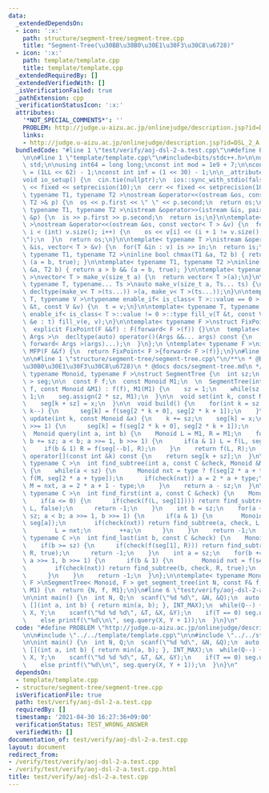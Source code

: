 ```yaml
---
data:
  _extendedDependsOn:
  - icon: ':x:'
    path: structure/segment-tree/segment-tree.cpp
    title: "Segment-Tree(\u30BB\u30B0\u30E1\u30F3\u30C8\u6728)"
  - icon: ':x:'
    path: template/template.cpp
    title: template/template.cpp
  _extendedRequiredBy: []
  _extendedVerifiedWith: []
  _isVerificationFailed: true
  _pathExtension: cpp
  _verificationStatusIcon: ':x:'
  attributes:
    '*NOT_SPECIAL_COMMENTS*': ''
    PROBLEM: http://judge.u-aizu.ac.jp/onlinejudge/description.jsp?id=DSL_2_A
    links:
    - http://judge.u-aizu.ac.jp/onlinejudge/description.jsp?id=DSL_2_A
  bundledCode: "#line 1 \"test/verify/aoj-dsl-2-a.test.cpp\"\n#define PROBLEM \"http://judge.u-aizu.ac.jp/onlinejudge/description.jsp?id=DSL_2_A\"\
    \n\n#line 1 \"template/template.cpp\"\n#include<bits/stdc++.h>\n\nusing namespace\
    \ std;\n\nusing int64 = long long;\nconst int mod = 1e9 + 7;\n\nconst int64 infll\
    \ = (1LL << 62) - 1;\nconst int inf = (1 << 30) - 1;\n\n__attribute__((constructor))\n\
    void io_setup() {\n  cin.tie(nullptr);\n  ios::sync_with_stdio(false);\n  cout\
    \ << fixed << setprecision(10);\n  cerr << fixed << setprecision(10);\n}\n\ntemplate<\
    \ typename T1, typename T2 >\nostream &operator<<(ostream &os, const pair< T1,\
    \ T2 >& p) {\n  os << p.first << \" \" << p.second;\n  return os;\n}\n\ntemplate<\
    \ typename T1, typename T2 >\nistream &operator>>(istream &is, pair< T1, T2 >\
    \ &p) {\n  is >> p.first >> p.second;\n  return is;\n}\n\ntemplate< typename T\
    \ >\nostream &operator<<(ostream &os, const vector< T > &v) {\n  for(int i = 0;\
    \ i < (int) v.size(); i++) {\n    os << v[i] << (i + 1 != v.size() ? \" \" : \"\
    \");\n  }\n  return os;\n}\n\ntemplate< typename T >\nistream &operator>>(istream\
    \ &is, vector< T > &v) {\n  for(T &in : v) is >> in;\n  return is;\n}\n\ntemplate<\
    \ typename T1, typename T2 >\ninline bool chmax(T1 &a, T2 b) { return a < b &&\
    \ (a = b, true); }\n\ntemplate< typename T1, typename T2 >\ninline bool chmin(T1\
    \ &a, T2 b) { return a > b && (a = b, true); }\n\ntemplate< typename T = int64\
    \ >\nvector< T > make_v(size_t a) {\n  return vector< T >(a);\n}\n\ntemplate<\
    \ typename T, typename... Ts >\nauto make_v(size_t a, Ts... ts) {\n  return vector<\
    \ decltype(make_v< T >(ts...)) >(a, make_v< T >(ts...));\n}\n\ntemplate< typename\
    \ T, typename V >\ntypename enable_if< is_class< T >::value == 0 >::type fill_v(T\
    \ &t, const V &v) {\n  t = v;\n}\n\ntemplate< typename T, typename V >\ntypename\
    \ enable_if< is_class< T >::value != 0 >::type fill_v(T &t, const V &v) {\n  for(auto\
    \ &e : t) fill_v(e, v);\n}\n\ntemplate< typename F >\nstruct FixPoint : F {\n\
    \  explicit FixPoint(F &&f) : F(forward< F >(f)) {}\n\n  template< typename...\
    \ Args >\n  decltype(auto) operator()(Args &&... args) const {\n    return F::operator()(*this,\
    \ forward< Args >(args)...);\n  }\n};\n \ntemplate< typename F >\ninline decltype(auto)\
    \ MFP(F &&f) {\n  return FixPoint< F >{forward< F >(f)};\n}\n#line 4 \"test/verify/aoj-dsl-2-a.test.cpp\"\
    \n\n#line 1 \"structure/segment-tree/segment-tree.cpp\"\n/**\n * @brief Segment-Tree(\u30BB\
    \u30B0\u30E1\u30F3\u30C8\u6728)\n * @docs docs/segment-tree.md\n */\ntemplate<\
    \ typename Monoid, typename F >\nstruct SegmentTree {\n  int sz;\n  vector< Monoid\
    \ > seg;\n\n  const F f;\n  const Monoid M1;\n  \n  SegmentTree(int n, const F\
    \ f, const Monoid &M1) : f(f), M1(M1) {\n    sz = 1;\n    while(sz < n) sz <<=\
    \ 1;\n    seg.assign(2 * sz, M1);\n  }\n\n  void set(int k, const Monoid &x) {\n\
    \    seg[k + sz] = x;\n  }\n\n  void build() {\n    for(int k = sz - 1; k > 0;\
    \ k--) {\n      seg[k] = f(seg[2 * k + 0], seg[2 * k + 1]);\n    }\n  }\n\n  void\
    \ update(int k, const Monoid &x) {\n    k += sz;\n    seg[k] = x;\n    while(k\
    \ >>= 1) {\n      seg[k] = f(seg[2 * k + 0], seg[2 * k + 1]);\n    }\n  }\n\n\
    \  Monoid query(int a, int b) {\n    Monoid L = M1, R = M1;\n    for(a += sz,\
    \ b += sz; a < b; a >>= 1, b >>= 1) {\n      if(a & 1) L = f(L, seg[a++]);\n \
    \     if(b & 1) R = f(seg[--b], R);\n    }\n    return f(L, R);\n  }\n\n  Monoid\
    \ operator[](const int &k) const {\n    return seg[k + sz];\n  }\n\n  template<\
    \ typename C >\n  int find_subtree(int a, const C &check, Monoid &M, bool type)\
    \ {\n    while(a < sz) {\n      Monoid nxt = type ? f(seg[2 * a + type], M) :\
    \ f(M, seg[2 * a + type]);\n      if(check(nxt)) a = 2 * a + type;\n      else\
    \ M = nxt, a = 2 * a + 1 - type;\n    }\n    return a - sz;\n  }\n\n  template<\
    \ typename C >\n  int find_first(int a, const C &check) {\n    Monoid L = M1;\n\
    \    if(a <= 0) {\n      if(check(f(L, seg[1]))) return find_subtree(1, check,\
    \ L, false);\n      return -1;\n    }\n    int b = sz;\n    for(a += sz, b +=\
    \ sz; a < b; a >>= 1, b >>= 1) {\n      if(a & 1) {\n        Monoid nxt = f(L,\
    \ seg[a]);\n        if(check(nxt)) return find_subtree(a, check, L, false);\n\
    \        L = nxt;\n        ++a;\n      }\n    }\n    return -1;\n  }\n\n  template<\
    \ typename C >\n  int find_last(int b, const C &check) {\n    Monoid R = M1;\n\
    \    if(b >= sz) {\n      if(check(f(seg[1], R))) return find_subtree(1, check,\
    \ R, true);\n      return -1;\n    }\n    int a = sz;\n    for(b += sz; a < b;\
    \ a >>= 1, b >>= 1) {\n      if(b & 1) {\n        Monoid nxt = f(seg[--b], R);\n\
    \        if(check(nxt)) return find_subtree(b, check, R, true);\n        R = nxt;\n\
    \      }\n    }\n    return -1;\n  }\n};\n\ntemplate< typename Monoid, typename\
    \ F >\nSegmentTree< Monoid, F > get_segment_tree(int N, const F& f, const Monoid&\
    \ M1) {\n  return {N, f, M1};\n}\n#line 6 \"test/verify/aoj-dsl-2-a.test.cpp\"\
    \n\nint main() {\n  int N, Q;\n  scanf(\"%d %d\", &N, &Q);\n  auto seg = get_segment_tree(N,\
    \ [](int a, int b) { return min(a, b); }, INT_MAX);\n  while(Q--) {\n    int T,\
    \ X, Y;\n    scanf(\"%d %d %d\", &T, &X, &Y);\n    if(T == 0) seg.update(X, Y);\n\
    \    else printf(\"%d\\n\", seg.query(X, Y + 1));\n  }\n}\n"
  code: "#define PROBLEM \"http://judge.u-aizu.ac.jp/onlinejudge/description.jsp?id=DSL_2_A\"\
    \n\n#include \"../../template/template.cpp\"\n\n#include \"../../structure/segment-tree/segment-tree.cpp\"\
    \n\nint main() {\n  int N, Q;\n  scanf(\"%d %d\", &N, &Q);\n  auto seg = get_segment_tree(N,\
    \ [](int a, int b) { return min(a, b); }, INT_MAX);\n  while(Q--) {\n    int T,\
    \ X, Y;\n    scanf(\"%d %d %d\", &T, &X, &Y);\n    if(T == 0) seg.update(X, Y);\n\
    \    else printf(\"%d\\n\", seg.query(X, Y + 1));\n  }\n}\n"
  dependsOn:
  - template/template.cpp
  - structure/segment-tree/segment-tree.cpp
  isVerificationFile: true
  path: test/verify/aoj-dsl-2-a.test.cpp
  requiredBy: []
  timestamp: '2021-04-30 16:27:36+09:00'
  verificationStatus: TEST_WRONG_ANSWER
  verifiedWith: []
documentation_of: test/verify/aoj-dsl-2-a.test.cpp
layout: document
redirect_from:
- /verify/test/verify/aoj-dsl-2-a.test.cpp
- /verify/test/verify/aoj-dsl-2-a.test.cpp.html
title: test/verify/aoj-dsl-2-a.test.cpp
---
```

